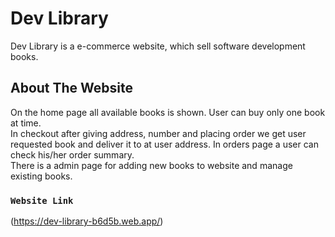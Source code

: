 # Dev Library

Dev Library is a e-commerce website, which sell software development books.

## About The Website 

On the home page all available books is shown. User can buy only one book at time.\
In checkout after giving address, number and  placing order we get user requested book and deliver it to at user address. In orders page a user can check his/her order summary.\
There is a admin page for adding new books to website and manage existing books.

### `Website Link`

(https://dev-library-b6d5b.web.app/)